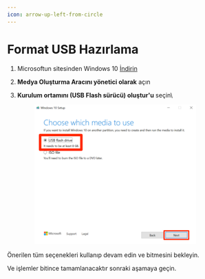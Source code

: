 ```yaml
---
icon: arrow-up-left-from-circle
---
```


# Format USB Hazırlama

1. Microsoftun sitesinden Windows 10 [İndirin](https://www.microsoft.com/tr-tr/software-download/windows10)
2. **Medya Oluşturma Aracını yönetici olarak** açın
3.  **Kurulum ortamını (USB Flash sürücü) oluştur'u** seçin\


    <figure><img src=".gitbook/assets/image (1).png" alt="" width="375"><figcaption></figcaption></figure>

Önerilen tüm seçenekleri kullanıp devam edin ve bitmesini bekleyin.

Ve işlemler bitince tamamlanacaktır sonraki aşamaya geçin.
